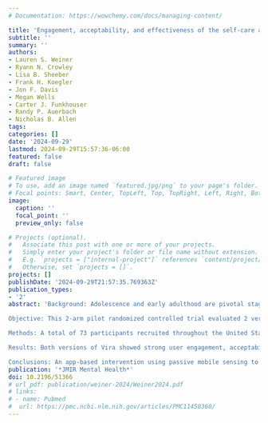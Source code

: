 ```yaml
---
# Documentation: https://wowchemy.com/docs/managing-content/

title: 'Engagement, acceptability, and effectiveness of the self-care and coach-supported versions of the Vira digital behavior change platform among young adults at risk for depression and obesity: Pilot randomized controlled trial'
subtitle: ''
summary: ''
authors:
- Lauren S. Weiner
- Ryann N. Crowley
- Lisa B. Sheeber
- Frank H. Koegler
- Jon F. Davis
- Megan Wells
- Carter J. Funkhouser
- Randy P. Auerbach
- Nicholas B. Allen
tags:
categories: []
date: '2024-09-29'
lastmod: 2024-09-29T15:57:36-06:00
featured: false
draft: false

# Featured image
# To use, add an image named `featured.jpg/png` to your page's folder.
# Focal points: Smart, Center, TopLeft, Top, TopRight, Left, Right, BottomLeft, Bottom, BottomRight.
image:
  caption: ''
  focal_point: ''
  preview_only: false

# Projects (optional).
#   Associate this post with one or more of your projects.
#   Simply enter your project's folder or file name without extension.
#   E.g. `projects = ["internal-project"]` references `content/project/deep-learning/index.md`.
#   Otherwise, set `projects = []`.
projects: []
publishDate: '2024-09-29T21:57:35.769363Z'
publication_types:
- '2'
abstract: 'Background: Adolescence and early adulthood are pivotal stages for the onset of mental health disorders and the development of health behaviors. Digital behavioral activation interventions, with or without coaching support, hold promise for addressing risk factors for both mental and physical health problems by offering scalable approaches to expand access to evidence-based mental health support.

Objective: This 2-arm pilot randomized controlled trial evaluated 2 versions of a digital behavioral health product, Vira (Ksana Health Inc), for their feasibility, acceptability, and preliminary effectiveness in improving mental health in young adults with depressive symptoms and obesity risk factors.

Methods: A total of 73 participants recruited throughout the United States were randomly assigned to use Vira either as a self-guided product (Vira Self-Care) or with support from a health coach (Vira+Coaching) for 12 weeks. The Vira smartphone app used passive sensing of behavioral data related to mental health and obesity risk factors (ie, activity, sleep, mobility, and language patterns) and offered users personalized insights into patterns of behavior associated with their daily mood. Participants completed self-reported outcome measures at baseline and follow-up (12 weeks). All study procedures were completed via digital communications.

Results: Both versions of Vira showed strong user engagement, acceptability, and evidence of effectiveness in improving mental health and stress. However, users receiving coaching exhibited more sustained engagement with the platform and reported greater reductions in depression (Cohen d=0.45, 95% CI 0.10-0.82) and anxiety (Cohen d=0.50, 95% CI 0.13-0.86) compared to self-care users. Both interventions also resulted in reduced stress (Vira+Coaching: Cohen d=-1.05, 95% CI -1.57 to --0.50; Vira Self-Care: Cohen d=-0.78, 95% CI -1.33 to -0.23) and were perceived as useful and easy to use. Coached users also reported reductions in sleep-related impairment (Cohen d=-0.51, 95% CI -1.00 to -0.01). Moreover, participants increased their motivation for and confidence in making behavioral changes, with greater improvements in confidence among coached users.

Conclusions: An app-based intervention using passive mobile sensing to track behavior and deliver personalized insights into behavior-mood associations demonstrated feasibility, acceptability, and preliminary effectiveness for reducing depressive symptoms and other mental health problems in young adults. Future directions include (1) optimizing the interventions, (2) conducting a fully powered trial that includes an active control condition, and (3) testing mediators and moderators of outcome effects.'
publication: '*JMIR Mental Health*'
doi: 10.2196/51366
# url_pdf: publication/weiner-2024/Weiner2024.pdf
# links: 
# - name: Pubmed
#  url: https://pmc.ncbi.nlm.nih.gov/articles/PMC11450360/
---
```

